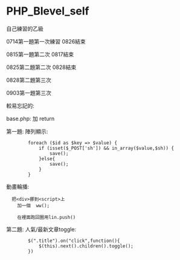 # PHP_Blevel_self
自己練習的乙級



0714第一題第一次練習
0826結束


0815第一題第二次
0817結束

0825第二題第二次
0828結束

0828第二題第三次


0903第一題第三次

較易忘記的:

base.php:
加 return


第一題:
    陣列顯示:
    
            foreach ($id as $key => $value) {
                if (isset($_POST['sh']) && in_array($value,$sh)) {
                    save(); 
                }else{
                    save();
                }
            }
            
   動畫輪播:
   
      把<div>挪到<script>上
        加一個  ww();
        
        在裡面跑回圈用lin.push()
        
        
第二題:
    人氣/最新文章toggle:

            $(".title").on("click",function(){
                $(this).next().children().toggle();
            })


    